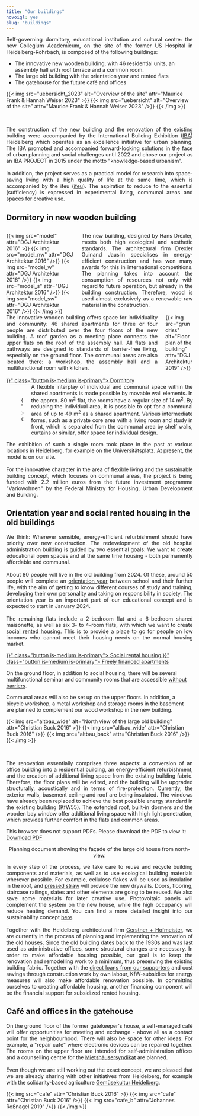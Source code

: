 ```yaml
---
title: "Our buildings"
novoigl: yes
slug: "buildings"
---
```



<p style="text-align: justify">
Self-governing dormitory, educational institution and cultural centre: the new Collegium Academicum, on the site of the former US Hospital in Heidelberg-Rohrbach, is composed of the following buildings:

- The innovative new wooden building, with 46 residential units, an assembly hall with roof terrace and a common room.
- The large old building with the orientation year and rented flats
- The gatehouse for the future café and offices

{{< img src="uebersicht_2023" alt="Overview of the site" attr="Maurice Frank & Hannah Weiser 2023" >}}
    {{< img src="uebersicht" alt="Overview of the site" attr="Maurice Frank & Hannah Weiser 2023" />}}
    <!-- {{< img src="drohne" alt="Übersicht des Geländes" attr="Christian Buck 2016" />}}
    {{< img src="cafe" alt="Übersicht des Geländes" attr="Christian Buck 2016" />}}
    to do: update-->
{{< /img >}}
</p>
<br>
<p style="text-align: justify">
The construction of the new building and the renovation of the existing building were accompanied by the International Building Exhibition (<a href='https://iba.heidelberg.de/en'>IBA</a>) Heidelberg
which operates as an excellence initiative for urban planning.
The IBA promoted and accompanied forward-looking solutions in the face of urban planning and social challenges until 2022 and chose our project as an IBA PROJECT in 2015 under the motto "knowledge-based urbanism".
<br><br>
In addition, the project serves as a practical model for research into space-saving living with a high quality of life at the same time, which is accompanied by the ifeu (<a href="https://www.ifeu.de/projekt/suprastadt/">ifeu</a>).
The aspiration to reduce to the essential (sufficiency) is expressed in experimental living, communal areas and spaces for creative use.</p>

## Dormitory in new wooden building

<div class="columns" style="margin-top: 2em;">
    <div class="column">
    {{< img src="model" attr="DGJ Architektur 2016" >}}
        {{< img src="model_nw" attr="DGJ Architektur 2016" />}}
        {{< img src="model_w" attr="DGJ Architektur 2016" />}}
        {{< img src="model_s" attr="DGJ Architektur 2016" />}}
        {{< img src="model_sw" attr="DGJ Architektur 2016" />}}
    {{< /img >}}
    </div>
    <div class="column" style="text-align: justify">
      The new building, designed by Hans Drexler, meets both high ecological and aesthetic standards.
      The architectural firm Drexler Guinand Jauslin specialises in energy-efficient construction and has won many awards for this in international competitions.
      The planning takes into account the consumption of resources not only with regard to future operation, but already in the building construction. Therefore, wood is used almost exclusively as a renewable raw material in the construction.    </div>
</div>

<div class="columns">
    <div class="column" style="text-align: justify">
    The innovative wooden building offers space for individuality and community: 46 shared apartments for three or four people are distributed over the four floors of the new building. A roof garden as a meeting place connects the upper flats on the roof of the assembly hall. All flats and pathways are designed to standards of barrier-free living, especially on the ground floor. The communal areas are also located there: a workshop, the assembly hall and a multifunctional room with kitchen.        <br><br>
        <div class="buttons is-centered">
            <a href="{{< relref "/wohnheim" >}}" class="button is-medium is-primary">
                <span class="icon">
                    <i class="icon-home"></i>
                </span>
                <span>Dormitory</span>
            </a>
</div>
    </div>
    <div class="column">
        {{< img src="grundriss" alt="Floor plan of the building" attr="DGJ Architektur 2019" />}}
    </div>
</div>

<div class="columns">
    <div class="column" style="display:flex; align-items: center;">
        <figure>
            {{< video "2017_Interactive_hoousing" >}}
            <figcaption><cite>© DGJ Architekten 2018</cite></figcaption>
        </figure>
    </div>
    <div class="column" style="text-align: justify">
      A flexible interplay of individual and communal space within the shared apartments is made possible by movable wall elements.
      In the approx. 80 m<sup>2</sup> flat, the rooms have a regular size of 14 m<sup>2</sup>.
      By reducing the individual area, it is possible to opt for a communal area of up to 49 m<sup>2</sup> as a shared apartment.
      Various intermediate forms, such as a private core area with a living room and study in front, which is separated from the communal area by shelf walls, curtains or similar, offer space for individual design.    </div>
</div>

<p style="text-align: justify">
The exhibition of such a single room took place in the past at various locations in Heidelberg, for example on the Universitätsplatz.
At present, the model is on our site.
<br><br>
For the innovative character in the area of flexible living and the sustainable building concept, which focuses on communal areas, the project is being funded with 2.2 million euros from the future investment programme "Variowohnen" by the Federal Ministry for Housing, Urban Development and Building.</p>

## Orientation year and social rented housing in the old buildings

<p style="text-align: justify">
We think: Wherever sensible, energy-efficient refurbishment should have priority over new construction.
The redevelopment of the old hospital administration building is guided by two essential goals: We want to create educational open spaces and at the same time housing - both permanently affordable and communal.
<br><br>
About 80 people will live in the old building from 2024.
Of these, around 50 people will complete an <a href="en/orientation-year/">orientation year</a> between school and their further life, with the aim of getting to know different courses of study and training, developing their own personality and taking on responsibility in society.
The orientation year is an important part of our educational concept and is expected to start in January 2024.
<br><br>
The remaining flats include a 2-bedroom flat and a 6-bedroom shared maisonette, as well as six 3- to 4-room flats, with which we want to create <a href="https://www.bmwsb.bund.de/Webs/BMWSB/DE/themen/stadt-wohnen/wohnraumfoerderung/soziale-wohnraumfoerderung/soziale-wohnraumfoerderung-node.html">social rented housing</a>.
This is to provide a place to go for people on low incomes who cannot meet their housing needs on the normal housing market.
<div class="buttons is-centered">
<a href="{{< relref "/sozialer_mietwohnraum" >}}" class="button is-medium is-primary">
                <span class="icon">
                    <i class="icon-home"></i>
                </span>
                <span>Social rental housing</span>
            </a>
<a href="{{< relref "/freifinanzierte_wohnungen" >}}" class="button is-medium is-primary">
        <span class="icon">
            <i class="icon-home"></i>
        </span>
        <span>Freely financed apartments</span>
    </a>
</div>

On the ground floor, in addition to social housing, there will be several multifunctional seminar and community rooms that are accessible <a href="/en/accessibility">without barriers</a>.

Communal areas will also be set up on the upper floors.
In addition, a bicycle workshop, a metal workshop and storage rooms in the basement are planned to complement our wood workshop in the new building.
</p>

{{< img src="altbau_wide" alt="North view of the large old building" attr="Christian Buck 2016" >}}
    {{< img src="altbau_wide" attr="Christian Buck 2016" />}}
    {{< img src="altbau_back" attr="Christian Buck 2016" />}}
{{< /img >}}

<br>
<p style="text-align: justify">
The renovation essentially comprises three aspects: a conversion of an office building into a residential building, an energy-efficient refurbishment, and the creation of additional living space from the existing building fabric.
Therefore, the floor plans will be edited, and the building will be upgraded structurally, acoustically and in terms of fire-protection.
Currently, the exterior walls, basement ceiling and roof are being insulated. The windows have already been replaced to achieve the best possible energy standard in the existing building (KfW55).
The extended roof, built-in dormers and the wooden bay window offer additional living space with high light penetration, which provides further comfort in the flats and common areas.
</p>
<object data="altbau_fassade_nord.pdf" type="application/pdf" width="100%" height="100%">
    This browser does not support PDFs. Please download the PDF to view it: <a href="altbau_fassade_nord.pdf">Download PDF</a>
</object>
<p><center>Planning document showing the façade of the large old house from north-view.</center></p>

<p style="text-align: justify">
In every step of the process, we take care to reuse and recycle building components and materials, as well as to use ecological building materials wherever possible.
For example, cellulose flakes will be used as insulation in the roof, and <a href="https://stramentec.com/">pressed straw</a> will provide the new drywalls.
Doors, flooring, staircase railings, slates and other elements are going to be reused.
We also save some materials for later creative use.
Photovoltaic panels will complement the system on the new house, while the high occupancy will reduce heating demand.
You can find a more detailed insight into our sustainability concept <a href="/en/sustainability">here</a>.
<br><br>
Together with the Heidelberg architectural firm <a href="https://gerstner-hofmeister.de/">Gerstner + Hofmeister</a>, we are currently in the process of planning and implementing the renovation of the old houses.
Since the old building dates back to the 1930s and was last used as administrative offices, some structural changes are necessary.
In order to make affordable housing possible, our goal is to keep the renovation and remodelling work to a minimum, thus preserving the existing building fabric.
Together with the <a href="/en/direct-loans/">direct loans from our supporters</a> and cost savings through construction work by own labour, KfW-subsidies for energy measures will also make affordable renovation possible.
In committing ourselves to creating affordable housing, another financing component will be the financial support for subsidized rented housing.
</p>

## Café and offices in the gatehouse

<p style="text-align: justify">
On the ground floor of the former gatekeeper's house, a self-managed café will offer opportunities for meeting and exchange - above all as a contact point for the neighbourhood.
There will also be space for other ideas: For example, a "repair café" where electronic devices can be repaired together.
The rooms on the upper floor are intended for self-administration offices and a counselling centre for the <a href="https://www.syndikat.org/en/">Mietshäusersyndikat</a>
are planned.
<br><br>
Even though we are still working out the exact concept, we are pleased that we are already sharing with other initiatives from Heidelberg, for example with the solidarity-based agriculture
<a href="https://gemuesekultur-heidelberg.de/">Gemüsekultur Heidelberg</a>.
</p>

{{< img src="cafe" attr="Christian Buck 2016" >}}
    {{< img src="cafe" attr="Christian Buck 2016" />}}
    {{< img src="cafe_b" attr="Johannes Roßnagel 2019" />}}
{{< /img >}}
